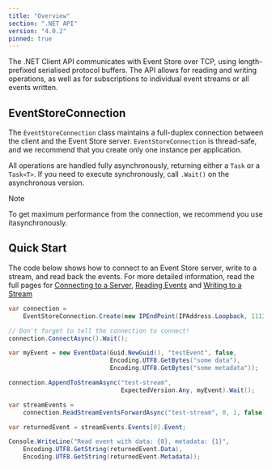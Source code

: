 ```yaml
---
title: "Overview"
section: ".NET API"
version: "4.0.2"
pinned: true
---
```


The .NET Client API communicates with Event Store over TCP, using length-prefixed serialised protocol buffers. The API allows for reading and writing operations, as well as for subscriptions to individual event streams or all events written.

## EventStoreConnection

The `EventStoreConnection` class maintains a full-duplex connection between the client and the Event Store server. `EventStoreConnection` is thread-safe, and we recommend that you create only one instance per application.

All operations are handled fully asynchronously, returning either a `Task` or a `Task<T>`. If you need to execute synchronously, call `.Wait()` on the asynchronous version.

> [!NOTE]
> 
To get maximum performance from the connection, we recommend you use itasynchronously.


## Quick Start

The code below shows how to connect to an Event Store server, write to a stream, and read back the events. For more detailed information, read the full pages for [Connecting to a Server](./connecting-to-a-server/), [Reading Events](./reading-events/) and [Writing to a Stream](./writing-to-a-stream/)

```csharp
var connection =
    EventStoreConnection.Create(new IPEndPoint(IPAddress.Loopback, 1113));

// Don't forget to tell the connection to connect!
connection.ConnectAsync().Wait();

var myEvent = new EventData(Guid.NewGuid(), "testEvent", false,
                            Encoding.UTF8.GetBytes("some data"),
                            Encoding.UTF8.GetBytes("some metadata"));

connection.AppendToStreamAsync("test-stream",
                               ExpectedVersion.Any, myEvent).Wait();

var streamEvents =
    connection.ReadStreamEventsForwardAsync("test-stream", 0, 1, false).Result;

var returnedEvent = streamEvents.Events[0].Event;

Console.WriteLine("Read event with data: {0}, metadata: {1}",
    Encoding.UTF8.GetString(returnedEvent.Data),
    Encoding.UTF8.GetString(returnedEvent.Metadata));
```
